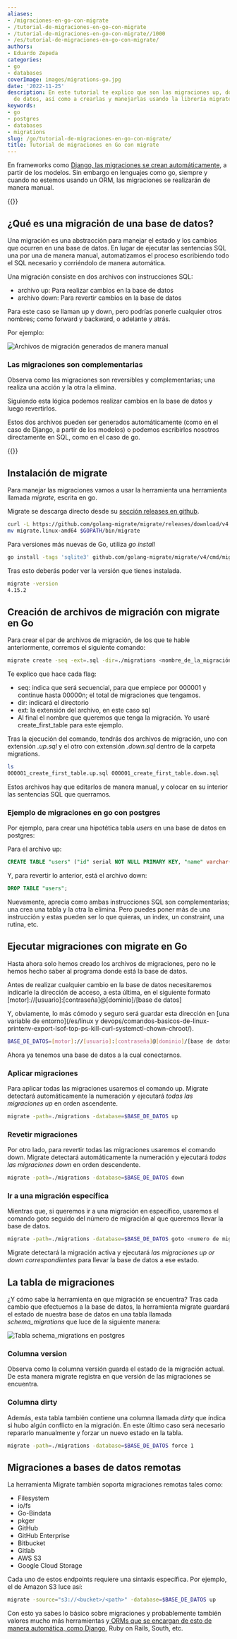 ```yaml
---
aliases:
- /migraciones-en-go-con-migrate
- /tutorial-de-migraciones-en-go-con-migrate
- /tutorial-de-migraciones-en-go-con-migrate//1000
- /es/tutorial-de-migraciones-en-go-con-migrate/
authors:
- Eduardo Zepeda
categories:
- go
- databases
coverImage: images/migrations-go.jpg
date: '2022-11-25'
description: En este tutorial te explico que son las migraciones up, down de una base
  de datos, así como a crearlas y manejarlas usando la librería migrate de go.
keywords:
- go
- postgres
- databases
- migrations
slug: /go/tutorial-de-migraciones-en-go-con-migrate/
title: Tutorial de migraciones en Go con migrate
---
```


En frameworks como [Django, las migraciones se crean automáticamente](/es/django/por-que-deberias-usar-django-framework/#su-orm-es-sencillo-y-maravilloso), a partir de los modelos. Sin embargo en lenguajes como go, siempre y cuando no estemos usando un ORM, las migraciones se realizarán de manera manual.

{{<box link="/es/go/pages/go-programming-language-tutorial/" image="https://res.cloudinary.com/dwrscezd2/image/upload/v1717959563/Go_gopher_favicon_uzxa20.svg" type="info" message="¡Hola! ¿Ya sabes que tengo un tutorial completo del lenguaje de programación Go completamente gratis?, puedes encontrarlo directamente en la barra del menú superior o haciendo clic en este panel">}}

## ¿Qué es una migración de una base de datos?

Una migración es una abstracción para manejar el estado y los cambios que ocurren en una base de datos. En lugar de ejecutar las sentencias SQL una por una de manera manual, automatizamos el proceso escribiendo todo el SQL necesario y corriéndolo de manera automática.

Una migración consiste en dos archivos con instrucciones SQL:

- archivo up: Para realizar cambios en la base de datos
- archivo down: Para revertir cambios en la base de datos

Para este caso se llaman up y down, pero podrías ponerle cualquier otros nombres; como forward y backward, o adelante y atrás.

Por ejemplo:

![Archivos de migración generados de manera manual](images/migrations.jpg "Archivos de migración generados de manera manual")

### Las migraciones son complementarias

Observa como las migraciones son reversibles y complementarias; una realiza una acción y la otra la elimina. 

Siguiendo esta lógica podemos realizar cambios en la base de datos y luego revertirlos.

Estos dos archivos pueden ser generados automáticamente (como en el caso de Django, a partir de los modelos) o podemos escribirlos nosotros directamente en SQL, como en el caso de go.

{{<ad>}}

## Instalación de migrate

Para manejar las migraciones vamos a usar la herramienta una herramienta llamada *migrate*, escrita en go. 

Migrate se descarga directo desde su [sección releases en github](https://github.com/golang-migrate/migrate/releases).

```bash
curl -L https://github.com/golang-migrate/migrate/releases/download/v4.15.2/migrate.linux-amd64.tar.gz | tar xvz
mv migrate.linux-amd64 $GOPATH/bin/migrate
```

Para versiones más nuevas de Go, utiliza *go install*

``` bash
go install -tags 'sqlite3' github.com/golang-migrate/migrate/v4/cmd/migrate@latest
```

Tras esto deberás poder ver la versión que tienes instalada.

```bash
migrate -version
4.15.2
```

## Creación de archivos de migración con migrate en Go

Para crear el par de archivos de migración, de los que te hable anteriormente, corremos el siguiente comando:

```bash
migrate create -seq -ext=.sql -dir=./migrations <nombre_de_la_migración>
```

Te explico que hace cada flag:

* seq: indica que será secuencial, para que empiece por 000001 y continue hasta 00000n; el total de migraciones que tengamos.
* dir: indicará el directorio
* ext: la extensión del archivo, en este caso sql
* Al final el nombre que queremos que tenga la migración. Yo usaré create_first_table para este ejemplo.

Tras la ejecución del comando, tendrás dos archivos de migración, uno con extensión *.up.sql* y el otro con extensión *.down.sql* dentro de la carpeta migrations.

```bash
ls
000001_create_first_table.up.sql 000001_create_first_table.down.sql
```

Estos archivos hay que editarlos de manera manual, y colocar en su interior las sentencias SQL que querramos. 

### Ejemplo de migraciones en go con postgres

Por ejemplo, para crear una hipotética tabla *users* en una base de datos en postgres:

Para el archivo up:

```sql
CREATE TABLE "users" ("id" serial NOT NULL PRIMARY KEY, "name" varchar(50) NOT NULL);
```

Y, para revertir lo anterior, está el archivo down:

```sql
DROP TABLE "users";
```

Nuevamente, aprecia como ambas instrucciones SQL son complementarias; una crea una tabla y la otra la elimina. Pero puedes poner más de una instrucción y estas pueden ser lo que quieras, un index, un constraint, una rutina, etc.

## Ejecutar migraciones con migrate en Go

Hasta ahora solo hemos creado los archivos de migraciones, pero no le hemos hecho saber al programa donde está la base de datos.

Antes de realizar cualquier cambio en la base de datos necesitaremos indicarle la dirección de acceso, a esta última, en el siguiente formato [motor]://[usuario]:[contraseña]@[dominio]/[base de datos]

Y, obviamente, lo más cómodo y seguro será guardar esta dirección en [una variable de entorno](/es/linux y devops/comandos-basicos-de-linux-printenv-export-lsof-top-ps-kill-curl-systemctl-chown-chroot/).

```bash
BASE_DE_DATOS=[motor]://[usuario]:[contraseña]@[dominio]/[base de datos]
```

Ahora ya tenemos una base de datos a la cual conectarnos.

### Aplicar migraciones

Para aplicar todas las migraciones usaremos el comando up. Migrate detectará automáticamente la numeración y ejecutará *todas las migraciones up* en orden ascendente.

```bash
migrate -path=./migrations -database=$BASE_DE_DATOS up
```

### Revetir migraciones

Por otro lado, para revertir todas las migraciones usaremos el comando down. Migrate detectará automáticamente la numeración y ejecutará *todas las migraciones down* en orden descendente.

```bash
migrate -path=./migrations -database=$BASE_DE_DATOS down
```

### Ir a una migración específica

Mientras que, si queremos ir a una migración en específico, usaremos el comando goto seguido del número de migración al que queremos llevar la base de datos.

```bash
migrate -path=./migrations -database=$BASE_DE_DATOS goto <numero de migración>
```

Migrate detectará la migración activa y ejecutará *las migraciones up or down correspondientes* para llevar la base de datos a ese estado.

## La tabla de migraciones

¿Y cómo sabe la herramienta en que migración se encuentra? Tras cada cambio que efectuemos a la base de datos, la herramienta migrate guardará el estado de nuestra base de datos en una tabla llamada *schema_migrations* que luce de la siguiente manera:

![Tabla schema_migrations en postgres](images/schema_migrations.png "Tabla de migraciones donde el estado actual es 1, seleccionado en azul")

### Columna version

Observa como la columna versión guarda el estado de la migración actual. De esta manera migrate registra en que versión de las migraciones se encuentra.

### Columna dirty

Además, esta tabla también contiene una columna llamada *dirty* que índica si hubo algún conflicto en la migración. En este último caso será necesario repararlo manualmente y forzar un nuevo estado en la tabla.

```bash
migrate -path=./migrations -database=$BASE_DE_DATOS force 1
```

## Migraciones a bases de datos remotas

La herramienta Migrate también soporta migraciones remotas tales como:

* Filesystem
* io/fs
* Go-Bindata
* pkger
* GitHub
* GitHub Enterprise
* Bitbucket
* Gitlab
* AWS S3
* Google Cloud Storage

Cada uno de estos endpoints requiere una sintaxis específica. Por ejemplo, el de Amazon S3 luce así:

```bash
migrate -source="s3://<bucket>/<path>" -database=$BASE_DE_DATOS up
```

Con esto ya sabes lo básico sobre migraciones y probablemente también valores mucho más herramientas y[ ORMs que se encargan de esto de manera automática, como Django](/es/django/por-que-deberias-usar-django-framework/), Ruby on Rails, South, etc.